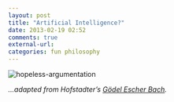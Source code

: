 ```yaml
---
layout: post
title: "Artificial Intelligence?"
date: 2013-02-19 02:52
comments: true
external-url:
categories: fun philosophy
---
```


![hopeless-argumentation](http://skyservers.org/~bytter/artificial-intelligence.png)

*...adapted from Hofstadter’s [Gödel Escher Bach](http://en.wikipedia.org/wiki/G%C3%B6del,_Escher,_Bach).*